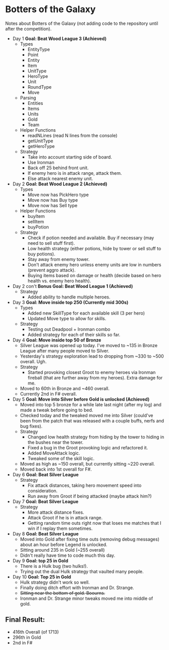 Botters of the Galaxy
=====================

Notes about Botters of the Galaxy (not adding code to the repository until after the competition).

* Day 1 **Goal: Beat Wood League 3 (Achieved)**
   * Types
      * EntityType
      * Point
      * Entity
      * Item
      * UnitType
      * HeroType
      * Unit
      * RoundType
      * Move
   * Parsing
      * Entities
      * Items
      * Units
      * Gold
      * Team
   * Helper Functions
      * readNLines (read N lines from the console)
      * getUnitType
      * getHeroType
    * Strategy
      * Take into account starting side of board.
      * Use Ironman
      * Back off 25 behind front unit.
      * If enemy hero is in attack range, attack them.
      * Else attack nearest enemy unit.
* Day 2 **Goal: Beat Wood League 2 (Achieved)**
  * Types
    * Move now has PickHero type
    * Move now has Buy type
    * Move now has Sell type
  * Helper Functions
    * buyItem
    * sellItem
    * buyPotion
  * Strategy
    * Check if potion needed and available. Buy if necessary (may need to sell stuff first).
    * Low health strategy (either potions, hide by tower or sell stuff to buy potions).
    * Stay away from enemy tower.
    * Don't attack enemy hero unless enemy units are low in numbers (prevent aggro attack).
    * Buying items based on damage or health (decide based on hero health vs. enemy hero health).
* Day 2 con't **Bonus Goal: Beat Wood League 1 (Achieved)**
  * Strategy
    * Added ability to handle multiple heroes.
* Day 3 **Goal: Move inside top 250 (Currently mid 300s)**
  * Types
    * Added new SkillType for each available skill (3 per hero)
    * Updated Move type to allow for skills.
  * Strategy
    * Testing out Deadpool + Ironman combo
    * Added strategy for each of their skills so far.
* Day 4 **Goal: Move inside top 50 of Bronze**
  * Silver League was opened up today. I've moved to ~135 in Bronze League after many people moved to Silver.
  * Yesterday's strategy exploration lead to dropping from ~330 to ~500 overall. Ugh.
  * Strategy
    * Started provoking closest Groot to enemy heroes via Ironman fireball (that are further away from my heroes). Extra damage for me.
  * Moved to 60th in Bronze and ~460 overall. 
  * Currently 2nd in F# overall.
* Day 5 **Goal: Move into Silver before Gold is unlocked (Achieved)**
  * Moved into top 5 bronze for a while late last night (after my log) and made a tweak before going to bed.
  * Checked today and the tweaked moved me into Silver (could've been from the patch that was released with a couple buffs, nerfs and bug fixes).
  * Strategy
    * Changed low health strategy from hiding by the tower to hiding in the bushes near the tower.
    * Fixed a bug in the Groot provoking logic and refactored it.
    * Added MoveAttack logic.
    * Tweaked some of the skill logic.
  * Moved as high as ~150 overall, but currently sitting ~220 overall.
  * Moved back into 1st overall for F#.
* Day 6 **Goal: Beat Silver League**
  * Strategy
    * Fix attack distances, taking hero movement speed into consideration.
    * Run away from Groot if being attacked (maybe attack him?)
* Day 7 **Goal: Beat Silver League**
  * Strategy
    * More attack distance fixes.
    * Attack Groot if he is in attack range.
    * Getting random time outs right now that loses me matches that I win if I replay them sometimes.
* Day 8 **Goal: Beat Silver League**
  * Moved into Gold after fixing time outs (removing debug messages) about an hour before Legend is unlocked.
  * Sitting around 235 in Gold (~255 overall)
  * Didn't really have time to code much this day.
* Day 9 **Goal: top 25 in Gold**
  * There is a Hulk bug (two hulks!).
  * Trying out the dual Hulk strategy that vaulted many people.
* Day 10 **Goal: Top 25 in Gold**
  * Hulk strategy didn't work so well. 
  * Finally doing ditch effort with Ironman and Dr. Strange.
  * ~~Sitting near the bottom of gold. Boourns.~~
  * Ironman and Dr. Strange minor tweaks moved me into middle of gold.

## Final Result:

* 416th Overall (of 1713)
* 296th in Gold
* 2nd in F#
